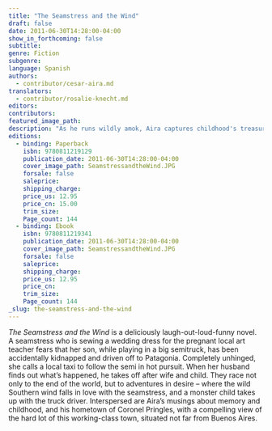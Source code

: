 ```yaml
---
title: "The Seamstress and the Wind"
draft: false
date: 2011-06-30T14:28:00-04:00
show_in_forthcoming: false
subtitle:
genre: Fiction
subgenre:
language: Spanish
authors:
  - contributor/cesar-aira.md
translators:
  - contributor/rosalie-knecht.md
editors:
contributors:
featured_image_path:
description: "As he runs wildly amok, Aira captures childhood's treasures – the reality of the fable and the delirium of invention – in this hilariously funny book. "
editions:
  - binding: Paperback
    isbn: 9780811219129
    publication_date: 2011-06-30T14:28:00-04:00
    cover_image_path: SeamstressandtheWind.JPG
    forsale: false
    saleprice:
    shipping_charge:
    price_us: 12.95
    price_cn: 15.00
    trim_size:
    Page_count: 144
  - binding: Ebook
    isbn: 9780811219341
    publication_date: 2011-06-30T14:28:00-04:00
    cover_image_path: SeamstressandtheWind.JPG
    forsale: false
    saleprice:
    shipping_charge:
    price_us: 12.95
    price_cn:
    trim_size:
    Page_count: 144
_slug: the-seamstress-and-the-wind
---
```


_The Seamstress and the Wind_ is a deliciously laugh-out-loud-funny novel. A seamstress who is sewing a wedding dress for the pregnant local art teacher fears that her son, while playing in a big semitruck, has been accidentally kidnapped and driven off to Patagonia. Completely unhinged, she calls a local taxi to follow the semi in hot pursuit. When her husband finds out what’s happened, he takes off after wife and child. They race not only to the end of the world, but to adventures in desire – where the wild Southern wind falls in love with the seamstress, and a monster child takes up with the truck driver. Interspersed are Aira’s musings about memory and childhood, and his hometown of Coronel Pringles, with a compelling view of the hard lot of this working-class town, situated not far from Buenos Aires.

